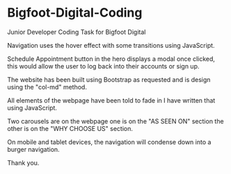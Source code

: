 # Bigfoot-Digital-Coding
Junior Developer Coding Task for Bigfoot Digital

Navigation uses the hover effect with some transitions using JavaScript.

Schedule Appointment button in the hero displays a modal once clicked, this would allow the user to log back into their accounts or sign up.

The website has been built using Bootstrap as requested and is design using the "col-md" method.

All elements of the webpage have been told to fade in I have written that using JavaScript.

Two carousels are on the webpage one is on the "AS SEEN ON" section the other is on the "WHY CHOOSE US" section.

On mobile and tablet devices, the navigation will condense down into a burger navigation.

Thank you.
